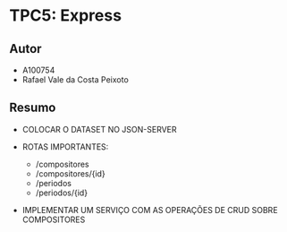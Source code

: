 # TPC5: Express

## Autor

- A100754
- Rafael Vale da Costa Peixoto
## Resumo

- COLOCAR O DATASET NO JSON-SERVER

- ROTAS IMPORTANTES:
  - /compositores
  - /compositores/{id}
  - /periodos
  - /periodos/{id}

- IMPLEMENTAR UM SERVIÇO COM AS OPERAÇÕES DE CRUD SOBRE COMPOSITORES